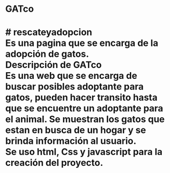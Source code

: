 <h1>GATco<h1>
# rescateyadopcion<br>
Es una pagina que se encarga de la adopción de gatos.<br>
Descripción de GATco<br>
Es una web que se encarga de buscar posibles adoptante para gatos, pueden hacer transito hasta que se encuentre un adoptante para el animal. Se muestran los gatos que estan en busca de un hogar y se brinda información al usuario.<br>
Se uso html, Css y javascript para la creación del proyecto.<br>
